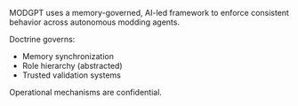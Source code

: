 MODGPT uses a memory-governed, AI-led framework to enforce consistent behavior across autonomous modding agents.

Doctrine governs:
- Memory synchronization
- Role hierarchy (abstracted)
- Trusted validation systems

Operational mechanisms are confidential.
